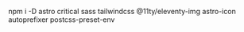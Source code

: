 npm i -D astro critical sass tailwindcss @11ty/eleventy-img astro-icon autoprefixer postcss-preset-env
